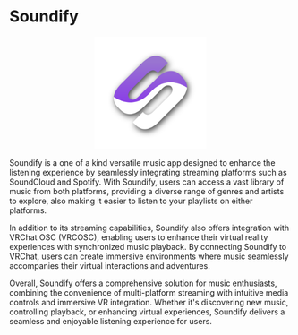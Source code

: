 # Soundify

<!-- Center-aligned, Smaller Image -->
<p align="center">
  <img src="https://raw.githubusercontent.com/scrim-dev/Soundify/master/Soundify/Resources/DropshadowSoundifyLogo.png?token=GHSAT0AAAAAACP4UR3YVRJOZW2J66RXCQ26ZP33GSQ" alt="Soundify Logo" width="200">
</p>

Soundify is a one of a kind versatile music app designed to enhance the listening experience by seamlessly integrating streaming platforms such as SoundCloud and Spotify. With Soundify, users can access a vast library of music from both platforms, providing a diverse range of genres and artists to explore, also making it easier to listen to your playlists on either platforms.

In addition to its streaming capabilities, Soundify also offers integration with VRChat OSC (VRCOSC), enabling users to enhance their virtual reality experiences with synchronized music playback. By connecting Soundify to VRChat, users can create immersive environments where music seamlessly accompanies their virtual interactions and adventures.

Overall, Soundify offers a comprehensive solution for music enthusiasts, combining the convenience of multi-platform streaming with intuitive media controls and immersive VR integration. Whether it's discovering new music, controlling playback, or enhancing virtual experiences, Soundify delivers a seamless and enjoyable listening experience for users.
